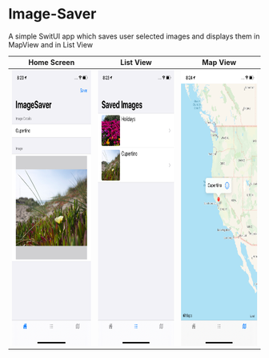 # Image-Saver
A simple SwitUI app which saves user selected images and displays them in MapView and in List View


Home Screen |        List View      |        Map View
:-------------------------:|:-------------------------:|:-------------------------:|
<img src="sc_2.png" width="250" height="550" />|<img src="sc_3.png" width="250" height="550" /> | <img src="sc_1.png" width="250" height="550" />
